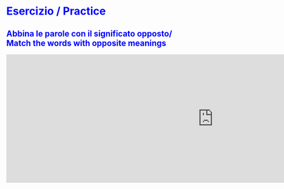 <h1 style="color:blue;"> Esercizio / Practice </h1>

<h2 style="color:blue;"> Abbina le parole con il significato opposto/ Match the words with opposite meanings </h2>

<iframe src="https://h5p.org/h5p/embed/356422" width="1090" height="338" frameborder="0" allowfullscreen="allowfullscreen"></iframe><script src="https://h5p.org/sites/all/modules/h5p/library/js/h5p-resizer.js" charset="UTF-8"></script>
